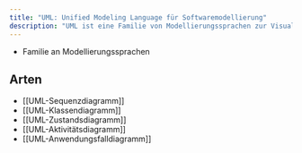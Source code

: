 ```yaml
---
title: "UML: Unified Modeling Language für Softwaremodellierung"
description: "UML ist eine Familie von Modellierungssprachen zur Visualisierung von Softwarestrukturen. Sie umfasst Diagramme wie Sequenz-, Klassen-, Zustands-, Aktivitäts- und Anwendungsfalldiagramme."
---
```


- Familie an Modellierungssprachen

## Arten
- [[UML-Sequenzdiagramm]]
- [[UML-Klassendiagramm]]
- [[UML-Zustandsdiagramm]]
- [[UML-Aktivitätsdiagramm]]
- [[UML-Anwendungsfalldiagramm]]
